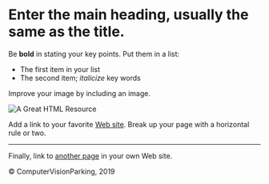 <html>

<head>
<title>Enter a title, displayed at the top of the window.</title>
</head>

<body>
<h1>Enter the main heading, usually the same as the title.</h1>
<p>Be <b>bold</b> in stating your key points. Put them in a list: </p>
<ul>
<li>The first item in your list</li>
<li>The second item; <i>italicize</i> key words</li>
</ul>
<p>Improve your image by including an image. </p>
<p><img src="https://media.giphy.com/media/rdtjIdBzqDD2w/giphy.gif" alt="A Great HTML Resource"></p>
<p>Add a link to your favorite <a href="https://www.dummies.com/">Web site</a>.
Break up your page with a horizontal rule or two. </p>
<hr>
<p>Finally, link to <a href="page2.html">another page</a> in your own Web site.</p>

<p>&#169; ComputerVisionParking, 2019</p>
</body>
</html>
